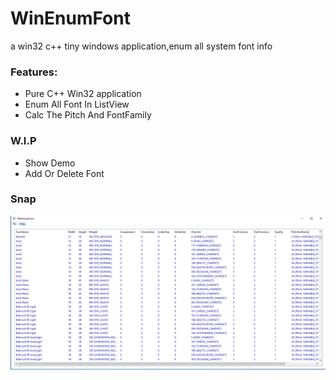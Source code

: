 # WinEnumFont
a win32 c++ tiny windows application,enum all system font info

### Features:
- Pure C++ Win32 application
- Enum All Font In ListView
- Calc The Pitch And FontFamily

### W.I.P
- Show Demo
- Add Or Delete Font

### Snap 
![Alt text](./WinEnumFont.png "WinEnumFont")